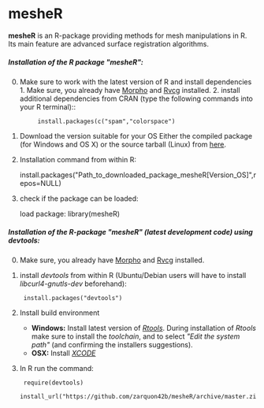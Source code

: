 mesheR
====
__mesheR__ is an R-package providing methods for mesh manipulations in R. Its main feature are advanced surface registration algorithms.


##### Installation of the R package "mesheR": ####
   0. Make sure to work with the latest version of R and install dependencies  
     1. Make sure, you already have [Morpho](http://sourceforge.net/p/morpho-rpackage/wiki/Installation_Morpho/) and [Rvcg](http://sourceforge.net/p/morpho-rpackage/wiki/Installation_Rvcg/) installed.
     2. install additional dependencies from CRAN (type the following commands into your R terminal):: 
               
               install.packages(c("spam","colorspace")


   1. Download the version suitable for your OS Either the compiled package (for Windows and OS X) or the source tarball (Linux) from [here](https://sourceforge.net/projects/morpho-rpackage/files/mesheR/).

   2. Installation command from within R: 
   
        install.packages("Path_to_downloaded_package_mesheR[Version_OS]",repos=NULL)

   3. check if the package can be loaded:
        
        load package: library(mesheR)

##### Installation of the R-package "mesheR" (latest development code) using *devtools*: ####
0. Make sure, you already have [Morpho](http://sourceforge.net/p/morpho-rpackage/wiki/Installation_Morpho/) and [Rvcg](http://sourceforge.net/p/morpho-rpackage/wiki/Installation_Rvcg/) installed.
1. install *devtools* from within R (Ubuntu/Debian users will have to install *libcurl4-gnutls-dev* beforehand):

        install.packages("devtools")


2. Install build environment
    * **Windows:** Install latest version of *[Rtools](http://cran.r-project.org/bin/windows/Rtools)*.
During installation of *Rtools* make sure to install the *toolchain*, and to select *"Edit the system path"* (and confirming the installers suggestions).
    * **OSX:** Install *[XCODE](https://developer.apple.com/xcode/)*


3. In R run the command:
       
        require(devtools)
        install_url("https://github.com/zarquon42b/mesheR/archive/master.zip")